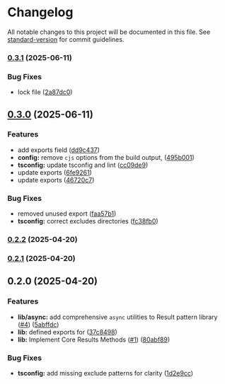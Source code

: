 # Changelog

All notable changes to this project will be documented in this file. See [standard-version](https://github.com/conventional-changelog/standard-version) for commit guidelines.

### [0.3.1](https://github.com/fuzzy-st/results/compare/v0.3.0...v0.3.1) (2025-06-11)


### Bug Fixes

* lock file ([2a87dc0](https://github.com/fuzzy-st/results/commit/2a87dc0915712f191c867966d06c51ed21528429))

## [0.3.0](https://github.com/fuzzy-st/results/compare/v0.2.2...v0.3.0) (2025-06-11)


### Features

* add exports field ([dd9c437](https://github.com/fuzzy-st/results/commit/dd9c4377e5f2a4b0655e79bac09d7171eba92c83))
* **config:** remove `cjs` options from the build output, ([495b001](https://github.com/fuzzy-st/results/commit/495b00168d2ba433633e99d2707fe57c3256c265))
* **tsconfig:** update tsconfig and lint ([cc09de9](https://github.com/fuzzy-st/results/commit/cc09de9e1c31f6f6888dfa3ac06c41e7ea4a8999))
* update exports ([6fe9261](https://github.com/fuzzy-st/results/commit/6fe926182e22224b30f5254e9540a0ab7ab75803))
* update exports ([46720c7](https://github.com/fuzzy-st/results/commit/46720c71cbec8df42776c6967c6050a5ebe63a1c))


### Bug Fixes

* removed unused export ([faa57b1](https://github.com/fuzzy-st/results/commit/faa57b145b92ff8a2013f05f47641615b2c899a4))
* **tsconfig:** correct excludes directories ([fc38fb0](https://github.com/fuzzy-st/results/commit/fc38fb0c558d2f56f79d81ef06b6045ca192f7cf))

### [0.2.2](https://github.com/fuzzy-st/results/compare/v0.2.1...v0.2.2) (2025-04-20)

### [0.2.1](https://github.com/fuzzy-st/results/compare/v0.2.0...v0.2.1) (2025-04-20)

## 0.2.0 (2025-04-20)


### Features

* **lib/async:** add comprehensive `async` utilities to Result pattern library ([#4](https://github.com/fuzzy-st/results/issues/4)) ([5abffdc](https://github.com/fuzzy-st/results/commit/5abffdc5b7e578550b70a80f603a0f44953978c1))
* **lib:** defined exports for ([37c8498](https://github.com/fuzzy-st/results/commit/37c84987c5849bd67c52ba761e22cb7701003b79))
* **lib:** Implement Core Results Methods ([#1](https://github.com/fuzzy-st/results/issues/1)) ([80abf89](https://github.com/fuzzy-st/results/commit/80abf89942af480f743251d7c457289cbc3ea8c5))


### Bug Fixes

* **tsconfig:** add missing exclude patterns for clarity ([1d2e9cc](https://github.com/fuzzy-st/results/commit/1d2e9cca477c0ac6fb3db0bf212202451af51511))
